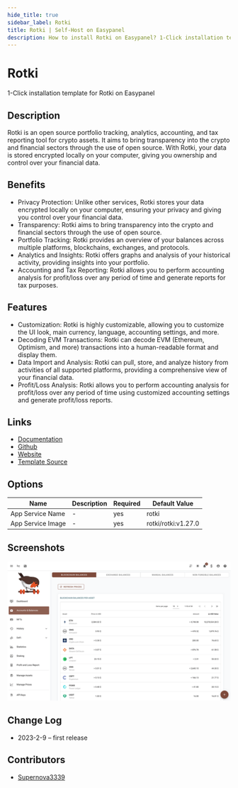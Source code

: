 ```yaml
---
hide_title: true
sidebar_label: Rotki
title: Rotki | Self-Host on Easypanel
description: How to install Rotki on Easypanel? 1-Click installation template for Rotki on Easypanel
---
```


<!-- generated -->

# Rotki

1-Click installation template for Rotki on Easypanel

## Description

Rotki is an open source portfolio tracking, analytics, accounting, and tax reporting tool for crypto assets. It aims to bring transparency into the crypto and financial sectors through the use of open source. With Rotki, your data is stored encrypted locally on your computer, giving you ownership and control over your financial data.

## Benefits

- Privacy Protection: Unlike other services, Rotki stores your data encrypted locally on your computer, ensuring your privacy and giving you control over your financial data.
- Transparency: Rotki aims to bring transparency into the crypto and financial sectors through the use of open source.
- Portfolio Tracking: Rotki provides an overview of your balances across multiple platforms, blockchains, exchanges, and protocols.
- Analytics and Insights: Rotki offers graphs and analysis of your historical activity, providing insights into your portfolio.
- Accounting and Tax Reporting: Rotki allows you to perform accounting analysis for profit/loss over any period of time and generate reports for tax purposes.

## Features

- Customization: Rotki is highly customizable, allowing you to customize the UI look, main currency, language, accounting settings, and more.
- Decoding EVM Transactions: Rotki can decode EVM (Ethereum, Optimism, and more) transactions into a human-readable format and display them.
- Data Import and Analysis: Rotki can pull, store, and analyze history from activities of all supported platforms, providing a comprehensive view of your financial data.
- Profit/Loss Analysis: Rotki allows you to perform accounting analysis for profit/loss over any period of time using customized accounting settings and generate profit/loss reports.

## Links

- [Documentation](https://rotki.readthedocs.io/en/latest/)
- [Github](https://github.com/rotki/rotki)
- [Website](https://rotki.com/)
- [Template Source](https://github.com/easypanel-io/templates/tree/main/templates/rotki)

## Options

Name | Description | Required | Default Value
-|-|-|-
App Service Name | - | yes | rotki
App Service Image | - | yes | rotki/rotki:v1.27.0

## Screenshots

![Rotki Screenshot](./assets/screenshot.png)

## Change Log

- 2023-2-9 – first release

## Contributors

- [Supernova3339](https://github.com/Supernova3339)
